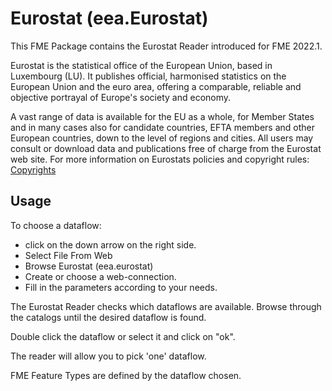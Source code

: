 # Eurostat (eea.Eurostat)
This FME Package contains the Eurostat Reader introduced for FME 2022.1.

Eurostat is the statistical office of the European Union, based in Luxembourg (LU). It publishes official, harmonised statistics on the European Union and the euro area, offering a comparable, reliable and objective portrayal of Europe's society and economy.

A vast range of data is available for the EU as a whole, for Member States and in many cases also for candidate countries, EFTA members and other European countries, down to the level of regions and cities. All users may consult or download data and publications free of charge from the Eurostat web site. For more information on Eurostats policies and copyright rules: [Copyrights](https://ec.europa.eu/eurostat/web/main/about-us/policies/copyright)

## Usage

To choose a dataflow: 
- click on the down arrow on the right side.
- Select File From Web
- Browse Eurostat (eea.eurostat)
- Create or choose a web-connection.
- Fill in the parameters according to your needs.

The Eurostat Reader checks which dataflows are available. Browse through the catalogs until the desired dataflow is found.

Double click the dataflow or select it and click on "ok".

The reader will allow you to pick 'one' dataflow.

FME Feature Types are defined by the dataflow chosen.

<!--### See also
For instructions and more information: [Package Homepage](--edit--https://eea.github.io/eea.reportnet3.api.fme/).
-->